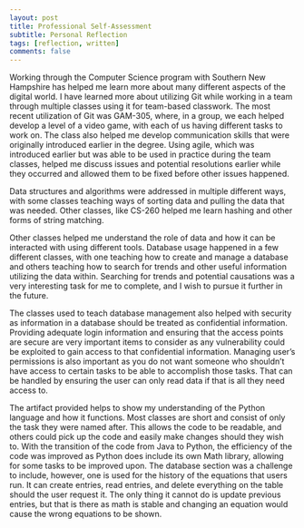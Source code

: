 ```yaml
---
layout: post
title: Professional Self-Assessment
subtitle: Personal Reflection
tags: [reflection, written]
comments: false
---
```


Working through the Computer Science program with Southern New Hampshire has helped me learn more about many different aspects of the digital world. I have learned more about utilizing Git while working in a team through multiple classes using it for team-based classwork. The most recent utilization of Git was GAM-305, where, in a group, we each helped develop a level of a video game, with each of us having different tasks to work on. The class also helped me develop communication skills that were originally introduced earlier in the degree. Using agile, which was introduced earlier but was able to be used in practice during the team classes, helped me discuss issues and potential resolutions earlier while they occurred and allowed them to be fixed before other issues happened.  

Data structures and algorithms were addressed in multiple different ways, with some classes teaching ways of sorting data and pulling the data that was needed. Other classes, like CS-260 helped me learn hashing and other forms of string matching. 

Other classes helped me understand the role of data and how it can be interacted with using different tools. Database usage happened in a few different classes, with one teaching how to create and manage a database and others teaching how to search for trends and other useful information utilizing the data within. Searching for trends and potential causations was a very interesting task for me to complete, and I wish to pursue it further in the future. 

The classes used to teach database management also helped with security as information in a database should be treated as confidential information. Providing adequate login information and ensuring that the access points are secure are very important items to consider as any vulnerability could be exploited to gain access to that confidential information. Managing user’s permissions is also important as you do not want someone who shouldn’t have access to certain tasks to be able to accomplish those tasks. That can be handled by ensuring the user can only read data if that is all they need access to. 

The artifact provided helps to show my understanding of the Python language and how it functions. Most classes are short and consist of only the task they were named after. This allows the code to be readable, and others could pick up the code and easily make changes should they wish to. With the transition of the code from Java to Python, the efficiency of the code was improved as Python does include its own Math library, allowing for some tasks to be improved upon. The database section was a challenge to include, however, one is used for the history of the equations that users run. It can create entries, read entries, and delete everything on the table should the user request it. The only thing it cannot do is update previous entries, but that is there as math is stable and changing an equation would cause the wrong equations to be shown.  